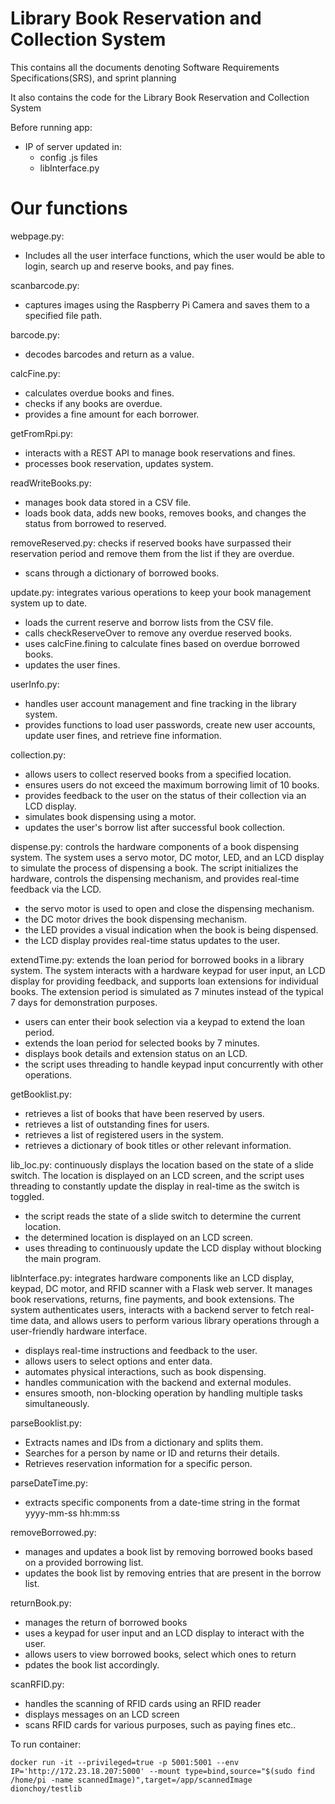 # Library Book Reservation and Collection System

This contains all the documents denoting Software Requirements Specifications(SRS), and sprint planning

It also contains the code for the Library Book Reservation and Collection System

Before running app:
- IP of server updated in:
    - config .js files
    - libInterface.py

# Our functions
webpage.py: 
- Includes all the user interface functions, which the user would be able to login, search up and reserve books, and pay fines.

scanbarcode.py:
- captures images using the Raspberry Pi Camera and saves them to a specified file path.

barcode.py: 
- decodes barcodes and return as a value.

calcFine.py:
- calculates overdue books and fines.
- checks if any books are overdue.
- provides a fine amount for each borrower.

getFromRpi.py:
- interacts with a REST API to manage book reservations and fines.
- processes book reservation, updates system.

readWriteBooks.py:
- manages book data stored in a CSV file.
- loads book data, adds new books, removes books, and changes the status from borrowed to reserved.

removeReserved.py:
checks if reserved books have surpassed their reservation period and remove them from the list if they are overdue.
- scans through a dictionary of borrowed books.

update.py:
integrates various operations to keep your book management system up to date.
- loads the current reserve and borrow lists from the CSV file.
- calls checkReserveOver to remove any overdue reserved books.
- uses calcFine.fining to calculate fines based on overdue borrowed books.
- updates the user fines. 

userInfo.py:
- handles user account management and fine tracking in the library system.
- provides functions to load user passwords, create new user accounts, update user fines, and retrieve fine information.

collection.py:
- allows users to collect reserved books from a specified location.
- ensures users do not exceed the maximum borrowing limit of 10 books.
- provides feedback to the user on the status of their collection via an LCD display.
- simulates book dispensing using a motor.
- updates the user's borrow list after successful book collection.

dispense.py:
controls the hardware components of a book dispensing system. The system uses a servo motor, DC motor, LED, and an LCD display to simulate the process of dispensing a book. The script initializes the hardware, controls the dispensing mechanism, and provides real-time feedback via the LCD.
- the servo motor is used to open and close the dispensing mechanism.
- the DC motor drives the book dispensing mechanism.
- the LED provides a visual indication when the book is being dispensed.
- the LCD display provides real-time status updates to the user.

extendTime.py:
extends the loan period for borrowed books in a library system. The system interacts with a hardware keypad for user input, an LCD display for providing feedback, and supports loan extensions for individual books. The extension period is simulated as 7 minutes instead of the typical 7 days for demonstration purposes.
- users can enter their book selection via a keypad to extend the loan period.
- extends the loan period for selected books by 7 minutes.
- displays book details and extension status on an LCD.
- the script uses threading to handle keypad input concurrently with other operations.

getBooklist.py:
- retrieves a list of books that have been reserved by users.
- retrieves a list of outstanding fines for users.
- retrieves a list of registered users in the system.
- retrieves a dictionary of book titles or other relevant information.

lib_loc.py:
continuously displays the location based on the state of a slide switch. The location is displayed on an LCD screen, and the script uses threading to constantly update the display in real-time as the switch is toggled.
- the script reads the state of a slide switch to determine the current location.
- the determined location is displayed on an LCD screen.
- uses threading to continuously update the LCD display without blocking the main program.

libInterface.py:
integrates hardware components like an LCD display, keypad, DC motor, and RFID scanner with a Flask web server. It manages book reservations, returns, fine payments, and book extensions. The system authenticates users, interacts with a backend server to fetch real-time data, and allows users to perform various library operations through a user-friendly hardware interface.
- displays real-time instructions and feedback to the user.
- allows users to select options and enter data.
- automates physical interactions, such as book dispensing.
- handles communication with the backend and external modules.
- ensures smooth, non-blocking operation by handling multiple tasks simultaneously.

parseBooklist.py:
- Extracts names and IDs from a dictionary and splits them.
- Searches for a person by name or ID and returns their details.
- Retrieves reservation information for a specific person.

parseDateTime.py:
- extracts specific components from a date-time string in the format yyyy-mm-ss hh:mm:ss

removeBorrowed.py:
- manages and updates a book list by removing borrowed books based on a provided borrowing list. 
- updates the book list by removing entries that are present in the borrow list.

returnBook.py:
- manages the return of borrowed books
- uses a keypad for user input and an LCD display to interact with the user.
- allows users to view borrowed books, select which ones to return
- pdates the book list accordingly.

scanRFID.py:
- handles the scanning of RFID cards using an RFID reader
- displays messages on an LCD screen
- scans RFID cards for various purposes, such as paying fines etc..

To run container:
```
docker run -it --privileged=true -p 5001:5001 --env IP='http://172.23.18.207:5000' --mount type=bind,source="$(sudo find /home/pi -name scannedImage)",target=/app/scannedImage dionchoy/testlib
```
